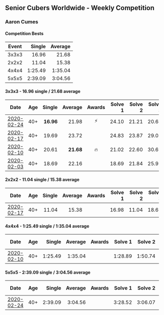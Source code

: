 ## Senior Cubers Worldwide - Weekly Competition
### Aaron Cumes

#### Competition Bests

| Event | Single | Average |
| -- | --: | --: |
| 3x3x3 | 16.96 | 21.68 |
| 2x2x2 | 11.04 | 15.38 |
| 4x4x4 | 1:25.49 | 1:35.04 |
| 5x5x5 | 2:39.09 | 3:04.56 |

#### 3x3x3 - 16.96 single / 21.68 average

| Date | Age | Single | Average | Awards | Solve 1 | Solve 2 | Solve 3 | Solve 4 | Solve 5 | Video |
| :--: | :--: | --: | --: | :--: | --: | --: | --: | --: | --: | :-- |
| [2020-02-24](../3x3x3/2020-02-24.md) | 40+ | **16.96** | 21.98 | ⚡ | 24.10 | 21.21 | 20.64 | **16.96** | 29.96 | [Link](https://www.facebook.com/events/2558750947697073/permalink/2562158194023015/) |
| [2020-02-17](../3x3x3/2020-02-17.md) | 40+ | 19.69 | 23.72 |  | 24.83 | 23.87 | 29.08 | 22.47 | 19.69 | [Link](https://www.facebook.com/events/616423959107229/permalink/618887685527523/) |
| [2020-02-10](../3x3x3/2020-02-10.md) | 40+ | 20.61 | **21.68** | 🔥 | 21.02 | 22.60 | 30.69 | 20.61 | 21.42 | [Link](https://www.facebook.com/groups/1604105099735401/permalink/2133654140113825/) |
| [2020-02-03](../3x3x3/2020-02-03.md) | 40+ | 18.69 | 22.16 |  | 18.69 | 21.84 | 25.96 | - | - | [Link](https://www.facebook.com/roncumez/videos/10157973003656399/) |


#### 2x2x2 - 11.04 single / 15.38 average

| Date | Age | Single | Average | Awards | Solve 1 | Solve 2 | Solve 3 | Solve 4 | Solve 5 | Video |
| :--: | :--: | --: | --: | :--: | --: | --: | --: | --: | --: | :-- |
| [2020-02-17](../2x2x2/2020-02-17.md) | 40+ | 11.04 | 15.38 |  | 16.98 | 11.04 | 18.61 | 13.82 | 15.34 | [Link](https://www.facebook.com/events/176704156956327/permalink/178556813437728/) |


#### 4x4x4 - 1:25.49 single / 1:35.04 average

| Date | Age | Single | Average | Awards | Solve 1 | Solve 2 | Solve 3 | Solve 4 | Solve 5 | Video |
| :--: | :--: | --: | --: | :--: | --: | --: | --: | --: | --: | :-- |
| [2020-02-10](../4x4x4/2020-02-10.md) | 40+ | 1:25.49 | 1:35.04 |  | 1:28.89 | 1:50.74 | 1:25.49 | - | - | [Link](https://www.facebook.com/groups/1604105099735401/permalink/2133725683440004/) |


#### 5x5x5 - 2:39.09 single / 3:04.56 average

| Date | Age | Single | Average | Awards | Solve 1 | Solve 2 | Solve 3 | Solve 4 | Solve 5 | Video |
| :--: | :--: | --: | --: | :--: | --: | --: | --: | --: | --: | :-- |
| [2020-02-24](../5x5x5/2020-02-24.md) | 40+ | 2:39.09 | 3:04.56 |  | 3:28.52 | 3:06.07 | 2:39.09 | DNS | DNS | [Link](https://www.facebook.com/events/538921670053895/permalink/541249876487741/) |


<!-- Global site tag (gtag.js) - Google Analytics -->
<script async src="https://www.googletagmanager.com/gtag/js?id=UA-86348435-3"></script>
<script>window.dataLayer = window.dataLayer || []; function gtag() {dataLayer.push(arguments);} gtag('js', new Date()); gtag('config', 'UA-86348435-3');</script>

